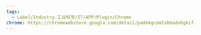 ```yaml
---
tags:
  - Label/Industry-工业科学/IT/APP/Plugin/Chrome
chrome: https://chromewebstore.google.com/detail/padekgcemlokbadohgkifijomclgjgif
---
```

